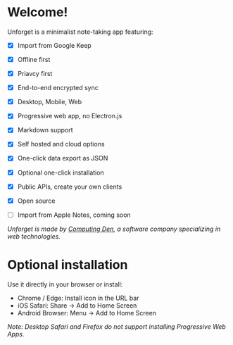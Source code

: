 # Welcome!

Unforget is a minimalist note-taking app featuring:

- [x] Import from Google Keep
- [x] Offline first
- [x] Priavcy first
- [x] End-to-end encrypted sync
- [x] Desktop, Mobile, Web
- [x] Progressive web app, no Electron.js
- [x] Markdown support
- [x] Self hosted and cloud options
- [x] One-click data export as JSON
- [x] Optional one-click installation
- [x] Public APIs, create your own clients
- [x] Open source
- [ ] Import from Apple Notes, coming soon


*Unforget is made by [Computing Den](https://computing-den.com), a software company specializing in web technologies.*


# Optional installation

Use it directly in your browser or install:

- Chrome / Edge: Install icon in the URL bar
- iOS Safari: Share → Add to Home Screen
- Android Browser: Menu → Add to Home Screen

*Note: Desktop Safari and Firefox do not support installing Progressive Web Apps.*
